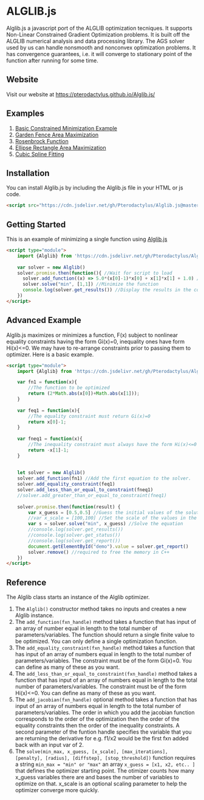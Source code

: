 # ALGLIB.js
Alglib.js a javascript port of the ALGLIB optimization tecniques. It supports Non-Linear Constrained Gradient Optimization problems. It is built off the ALGLIB numerical analysis and data processing library. The AGS solver used by us can handle nonsmooth and nonconvex optimization problems. It has convergence guarantees, i.e. it will converge to stationary point of the function after running for some time.

## Website
Visit our website at https://pterodactylus.github.io/Alglib.js/

## Examples
1. [Basic Constrained Minimization Example](https://pterodactylus.github.io/Alglib.js/example.html)
2. [Garden Fence Area Maximization](https://pterodactylus.github.io/Alglib.js/garden_fence.html)
3. [Rosenbrock Function](https://pterodactylus.github.io/Alglib.js/rosenbrock.html)
4. [Ellipse Rectangle Area Maximization](https://pterodactylus.github.io/Alglib.js/ellipse.html)
5. [Cubic Spline Fitting](https://pterodactylus.github.io/Alglib.js/curve_fitting.html)

## Installation
You can install Alglib.js by including the Alglib.js file in your HTML or js code.

```HTML
<script src="https://cdn.jsdelivr.net/gh/Pterodactylus/Alglib.js@master/Alglib-v1.1.0.js"></script>
```

## Getting Started
This is an example of minimizing a single function using [Alglib.js](https://github.com/Pterodactylus/Alglib.js)

```html
<script type="module">
    import {Alglib} from 'https://cdn.jsdelivr.net/gh/Pterodactylus/Alglib.js@master/Alglib-v1.1.0.js'
    
    var solver = new Alglib()
    solver.promise.then(function(){ //Wait for script to load
      solver.add_function((x) => 5.0*(x[0]-1)*x[0] + x[1]*x[1] + 1.0) //x is an array of fxn inputs x[0], x[1]...
      solver.solve("min", [1,1]) //Minimize the function
      console.log(solver.get_results()) //Display the results in the console
    })
</script>
```

## Advanced Example
Alglib.js maximizes or minimizes a function, F(x) subject to nonlinear equality constraints having the form Gi(x)=0, inequality ones have form Hi(x)<=0.
We may have to re-arrange constraints prior to passing them to optimizer.
Here is a basic example.

```html
<script type="module">
	import {Alglib} from 'https://cdn.jsdelivr.net/gh/Pterodactylus/Alglib.js@master/Alglib-v1.1.0.js'

	var fn1 = function(x){
		//The function to be optimized
		return (2*Math.abs(x[0])+Math.abs(x[1]));
	}
	
	var feq1 = function(x){
		//The equality constraint must return Gi(x)=0
		return x[0]-1;
	}
	
	var fneq1 = function(x){
		//The inequality constraint must always have the form Hi(x)<=0
		return -x[1]-1;
	}
	
	
	let solver = new Alglib()
	solver.add_function(fn1) //Add the first equation to the solver.
	solver.add_equality_constraint(feq1)
	solver.add_less_than_or_equal_to_constraint(fneq1)
	//solver.add_greater_than_or_equal_to_constraint(fneq1)
	
	solver.promise.then(function(result) { 
		var x_guess = [0.5,0.5] //Guess the initial values of the solution.
		//var x_scale = [100,100] //Set the scale of the values in the function only positive values here.
		var s = solver.solve("min", x_guess) //Solve the equation
		//console.log(solver.get_results())
		//console.log(solver.get_status())
		//console.log(solver.get_report())
		document.getElementById("demo").value = solver.get_report()
		solver.remove() //required to free the memory in C++
	})
</script>
```

## Reference
The Alglib class starts an instance of the Alglib optimizer.

1. The `Alglib()` constructor method takes no inputs and creates a new Alglib instance.
2. The `add_function(fxn_handle)` method takes a function that has input of an array of number equal in length to the total number of parameters/variables. The function should return a single finite value to be optimized. You can only define a single optimization function.
3. The `add_equality_constraint(fxn_handle)` method takes a function that has input of an array of numbers equal in length to the total number of parameters/variables. The constraint must be of the form Gi(x)=0. You can define as many of these as you want.
4. The `add_less_than_or_equal_to_constraint(fxn_handle)` method takes a function that has input of an array of numbers equal in length to the total number of parameters/variables. The constraint must be of the form Hi(x)<=0. You can define as many of these as you want.
5. The `add_jacobian(fxn_handle)` optional method takes a function that has input of an array of numbers equal in length to the total number of parameters/variables. The order in which you add the jacobian function corresponds to the order of the optimization then the order of the equality constraints then the order of the inequality constraints. A second parameter of the funtion handle specifies the variable that you are returning the derivative for e.g. f1/x2 would be the first fxn added back with an input var of 2.
6. The `solve(min_max, x_guess, [x_scale], [max_iterations], [penalty], [radius], [diffstep], [stop_threshold])` function requires a string `min_max = "min" or "max"` an array `x_guess = [x1, x2, etc.. ]` that defines the optimizer starting point. The otimizer counts how many x_guess variables there are and bases the number of variables to optimize on that. x_scale is an optional scaling parameter to help the optimizer converge more quickly.